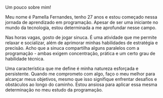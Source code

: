  Um pouco sobre mim!

 Meu nome é Pamella Fernandes, tenho 27 anos e estou começado nessa jornada de aprendizado em programação. Apesar de ser uma iniciante no mundo da tecnologia, estou determinada a me aprofundar nesse campo.

Nas horas vagas, gosto de jogar sinuca. É uma atividade que me permite relaxar e socializar, além de aprimorar minhas habilidades de estratégia e precisão. Acho que a sinuca compartilha alguns paralelos com a programação - ambas exigem concentração, prática e um certo grau de habilidade técnica.

Uma característica que me define é minha natureza esforçada e persistente. Quando me comprometo com algo, faço o meu melhor para alcançar meus objetivos, mesmo que isso signifique enfrentar desafios e obstáculos ao longo do caminho. Estou ansiosa para aplicar essa mesma determinação no meu estudo da programação.